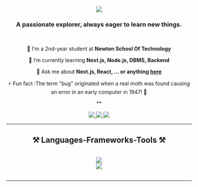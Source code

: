 <h1 align="center">
    <img src="https://readme-typing-svg.herokuapp.com/?font=Righteous&size=35&center=true&vCenter=true&width=500&height=70&duration=4000&lines=Hi+There!+👋;+I'm+Sahil+Sarawgi!;" />
</h1>

<h3 align="center">A passionate explorer, always eager to learn new things.</h3>

<br/>

<div align="center">
 
 🔭 I'm a 2nd-year student at **Newton School Of Technology**
 
 🌱 I’m currently learning **Next.js, Node.js, DBMS, Backend**

💬 Ask me about **Next.js, React, ... or anything [here](https://www.linkedin.com/in/sahil-sarawgi-0b44b628b/)**

⚡ Fun fact :The term "bug" originated when a real moth was found causing an error in an early computer in 1947! 🐛

\*\*

 </div>
 
<div align="center"> 
  <a href="mailto:pedro.salessahilsarawgi1239@gmail.com">
    <img src="https://img.shields.io/badge/Gmail-333333?style=for-the-badge&logo=gmail&logoColor=red" />
  </a>
  <a href="https://www.linkedin.com/in/sahil-sarawgi-0b44b628b/">
    <img src="https://img.shields.io/badge/LinkedIn-0077B5?style=for-the-badge&logo=linkedin&logoColor=white" target="_blank" />
  </a>
  <a href="https://sahil-sarawgi-portfolio.vercel.app/" target="_blank">
     <img src="https://img.shields.io/badge/Portfolio-FF5722?style=for-the-badge&logo=todoist&logoColor=white" target="_blank" /> <!-- sqlite, safari, google-chrome are other good icon options -->
  </a>
</div>

 <hr/>
 
<h2 align="center">⚒️ Languages-Frameworks-Tools ⚒️</h2>
<br/>
<div align="center">
    <img src="https://skillicons.dev/icons?i=react,tailwind,postman,figma,docker,html,css,vscode,github,figma,bootstrap,git" />
    <br/>
    <img src="https://skillicons.dev/icons?i=,python,javascript,typescript,java,nextjs" /><br>
</div>

<br/>
<hr/>
